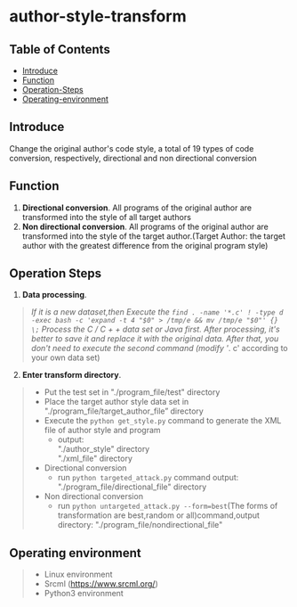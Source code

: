 # author-style-transform
## Table of Contents

- [Introduce](#introduce)
- [Function](#function)
- [Operation-Steps](#operation-steps)
- [Operating-environment](#operating-environment)

## Introduce

Change the original author's code style, a total of 19 types of code conversion, respectively, directional and non directional conversion

## Function
1. **Directional conversion**. All programs of the original author are transformed into the style of all target authors
2. **Non directional conversion**. All programs of the original author are transformed into the style of the target author.(Target Author: the target author with the greatest difference from the original program style)  

## Operation Steps
1. **Data processing**.
>	*If it is a new dataset,then Execute the `find . -name '*.c' ! -type d -exec bash -c 'expand -t 4 "$0" > /tmp/e && mv /tmp/e "$0"' {} \;` Process the C / C + + data set or Java first. After processing, it's better to save it and replace it with the original data. After that, you don't need to execute the second command (modify '*. c' according to your own data set)
2. **Enter transform directory**.
  >	* Put the test set in "./program_file/test" directory
  >	* Place the target author style data set in "./program_file/target_author_file” directory
  >	* Execute the `python get_style.py` command to generate the XML file of author style and program
  >		* output:  
  "./author_style" directory  
  "./xml_file" directory
  >	* Directional conversion
  >		* run `python targeted_attack.py` command
  >		output: "./program_file/directional_file" directory
  >	* Non directional conversion
  >	  * run `python untargeted_attack.py --form=best`(The forms of transformation are best,random or all)command,output directory: "./program_file/nondirectional_file"

## Operating environment
> * Linux environment
> * Srcml (https://www.srcml.org/)
> * Python3 environment

